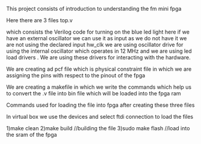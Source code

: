 This project consists of introduction to understanding the fm mini fpga

Here there are 3 files
top.v
 
which consists the Verilog code for turning on the blue led light 
here if we have an external oscillator we can use it as input as we do not have it we are not using the declared input hw_clk
we are using oscillator drive for using the internal oscillator which operates in 12 MHz
and we are using led load drivers .
We are using these drivers for interacting with the hardware.

We are creating ad pcf file which is physical constraint file in which we are assigning the pins with respect to the pinout of the fpga

We are creating a makefile in which we write the commands which help us to convert the .v file into bin file which will be loaded into the fpga ram

Commands used for loading the file into fpga after creating these three files

In virtual box we use the devices and select ftdi connection to load the  files

1)make clean
2)make build //building the file
3)sudo make flash //load into the sram of the fpga

